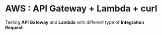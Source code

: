 # AWS : API Gateway + Lambda + curl

Testing **API Gateway** and **Lambda** with different type of **Integration Request**.